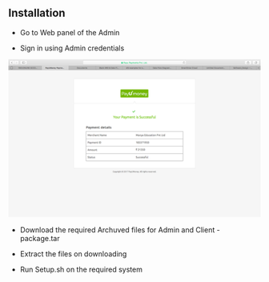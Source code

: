## Installation
* Go to Web panel of the Admin



* Sign in using Admin credentials

![](https://github.com/varshniamrita/Secure-Copier/blob/master/Screen%20Shot%202018-03-20%20at%206.13.03%20PM.png)

* Download the required Archuved files for Admin and Client - package.tar



* Extract the files on downloading



* Run Setup.sh on the required system
